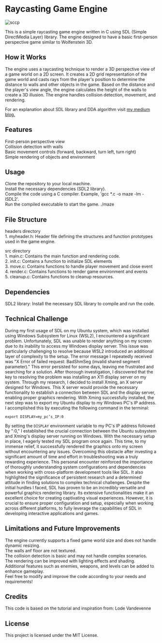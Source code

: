 # Raycasting Game Engine
![sccp](https://github.com/TZITA/MAZE_PROJECT/assets/104761243/9d4b10fb-dee2-45f3-82e8-85487ac4b0a4)

This is a simple raycasting game engine written in C using SDL (Simple DirectMedia Layer) library. The engine designed to have a basic first-person perspective game similar to Wolfenstein 3D.<br>

## How it Works
The engine uses a raycasting technique to render a 3D perspective view of a game world on a 2D screen. It creates a 2D grid representation of the game world and casts rays from the player's position to determine the distance to walls and other objects in the game. Based on the distance and the player's view angle, the engine calculates the height of the walls to create a 3D illusion. The engine handles collision detection, movement, and rendering.

For an explanation about SDL library and DDA algorithm visit [my medium blog.](https://medium.com/p/e344e0f22bec)
## Features
First-person perspective view<br>
Collision detection with walls<br>
Basic movement controls (forward, backward, turn left, turn right)<br>
Simple rendering of objects and environment<br>

## Usage
Clone the repository to your local machine.<br>
Install the necessary dependencies (SDL2 library).<br>
Compile the code using a C compiler. Example, 'gcc *.c -o maze -lm -lSDL2'.<br>
Run the compiled executable to start the game. ./maze<br>

## File Structure
headers directory<br>
	1. myheader.h: Header file defining the structures and function prototypes used in the game engine.<br>

src directory<br>
	1. main.c: Contains the main function and rendering code.<br>
	2. init.c: Contains a function to initialize SDL elements<br>
	3. move.c: Contains functions to handle player movement and close event<br>
	4. render.c: Contains functions to render game environment and events<br>
	5. cleanup.c: Contains functions to cleanup resources.<br>

## Dependencies
SDL2 library: Install the necessary SDL library to compile and run the code.

## Technical Challenge
During my first usage of SDL on my Ubuntu system, which was installed using Windows Subsystem for Linux (WSL2), I encountered a significant problem. Unfortunately, SDL was unable to render anything on my screen due to its inability to access my Windows display server. This issue was particularly challenging to resolve because WSL2 introduced an additional layer of complexity to the setup.
The error message I repeatedly received was "X Error of failed request: BadShmSeg (invalid shared segment parameter)." This error persisted for some days, leaving me frustrated and searching for a solution. 
After thorough investigation, I discovered that the key to resolving the problem was installing an X11 display server on my system. Through my research, I decided to install Xming, an X server designed for Windows. This X server would provide the necessary functionality to establish a connection between SDL and the display server, enabling proper graphics rendering.
With Xming successfully installed, the next step was to export my Ubuntu display to my Windows PC's IP address. I accomplished this by executing the following command in the terminal:
```
export DISPLAY=my_pc’s_IP:0
```
By setting the `DISPLAY` environment variable to my PC's IP address followed by ":0," I established the crucial connection between the Ubuntu subsystem and Xming's display server running on Windows.
With the necessary setup in place, I eagerly tested my SDL program once again. This time, to my immense relief, it successfully rendered the graphics onto my screen without encountering any issues. Overcoming this obstacle after investing a significant amount of time and effort in troubleshooting was a truly rewarding experience.
This personal encounter reinforced the importance of thoroughly understanding system configurations and dependencies when working with cross-platform development tools like SDL. It also highlighted the significance of persistent research and a determined attitude in finding solutions to complex technical challenges.
Despite the initial hurdles I faced, SDL has proven to be an incredibly versatile and powerful graphics rendering library. Its extensive functionalities make it an excellent choice for creating captivating visual experiences. However, it is crucial to ensure proper configuration and setup, especially when working across different platforms, to fully leverage the capabilities of SDL in developing interactive applications and games.

## Limitations and Future Improvements
The engine currently supports a fixed game world size and does not handle dynamic resizing.<br>
The walls anf floor are not textured.<br>
The collision detection is basic and may not handle complex scenarios.<br>
The rendering can be improved with lighting effects and shading.<br>
Additional features such as enemies, weapons, and levels can be added to enhance gameplay.<br>
Feel free to modify and improve the code according to your needs and requirements!<br>

## Credits
This code is based on the tutorial and inspiration from: Lode Vandevenne

## License
This project is licensed under the MIT License.
